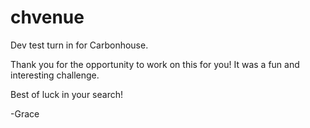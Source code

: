 # chvenue

Dev test turn in for Carbonhouse.

Thank you for the opportunity to work on this for you! It was a fun and interesting challenge.

Best of luck in your search!

-Grace